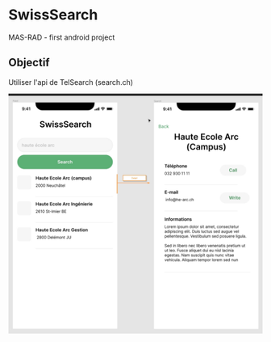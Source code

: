 # SwissSearch
MAS-RAD - first android project

## Objectif
Utiliser l'api de TelSearch (search.ch)

![alt tag](https://github.com/toshyjoe/android-first-project/blob/main/Maquette_app.jpg)
